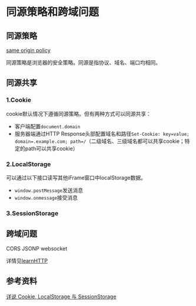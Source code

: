 # 同源策略和跨域问题

## 同源策略

[same origin policy](https://en.wikipedia.org/wiki/Same-origin_policy)

同源策略是浏览器的安全策略。同源是指协议、域名、端口均相同。

## 同源共享

### 1.Cookie

cookie默认情况下遵循同源策略。但有两种方式可以同源共享：
* 客户端配置`document.domain`
* 服务器端通过HTTP Response头部配置域名和路径`Set-Cookie: key=value; domain=.example.com; path=/`（二级域名、三级域名都可以共享cookie；特定的path可以共享cookie）

### 2.LocalStorage

可以通过以下接口读写其他iFrame窗口中localStorage数据。
* `window.postMessage`发送消息
* `window.onmessage`接受消息

### 3.SessionStorage

## 跨域问题

CORS
JSONP
websocket

详情见[learnHTTP](https://github.com/freedomcly/learnHTTP/blob/master/server/cross-domain.js)

## 参考资料

[详说 Cookie, LocalStorage 与 SessionStorage](http://jerryzou.com/posts/cookie-and-web-storage/)